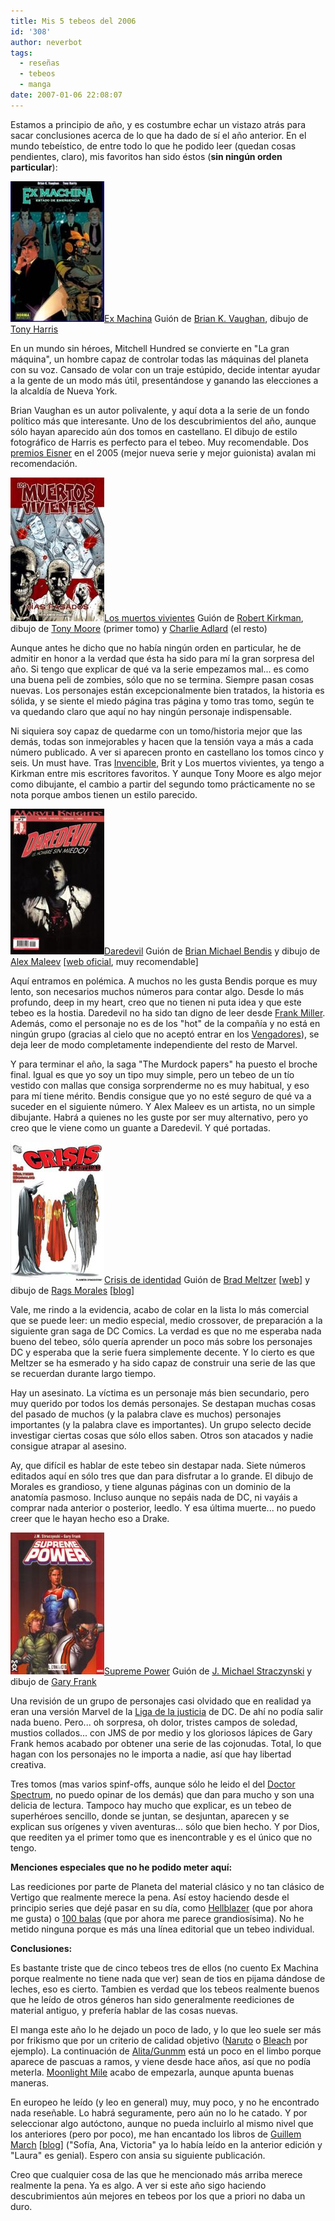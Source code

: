 ```yaml
---
title: Mis 5 tebeos del 2006
id: '308'
author: neverbot
tags:
  - reseñas
  - tebeos
  - manga
date: 2007-01-06 22:08:07
---
```


Estamos a principio de año, y es costumbre echar un vistazo atrás para sacar conclusiones acerca de lo que ha dado de sí el año anterior. En el mundo tebeístico, de entre todo lo que he podido leer (quedan cosas pendientes, claro), mis favoritos han sido éstos (**sin ningún orden particular**):

[![Ex Machina](./mis-5-tebeos-del-2006/ExMachina.jpg "Ex Machina")Ex Machina](http://en.wikipedia.org/wiki/Ex_Machina_%28comics%29) Guión de [Brian K. Vaughan](http://en.wikipedia.org/wiki/Brian_K._Vaughan), dibujo de [Tony Harris](http://en.wikipedia.org/wiki/Tony_Harris_%28cartoonist%29)

En un mundo sin héroes, Mitchell Hundred se convierte en "La gran máquina", un hombre capaz de controlar todas las máquinas del planeta con su voz. Cansado de volar con un traje estúpido, decide intentar ayudar a la gente de un modo más útil, presentándose y ganando las elecciones a la alcaldía de Nueva York.

Brian Vaughan es un autor polivalente, y aquí dota a la serie de un fondo político más que interesante. Uno de los descubrimientos del año, aunque sólo hayan aparecido aún dos tomos en castellano. El dibujo de estilo fotográfico de Harris es perfecto para el tebeo. Muy recomendable. Dos [premios Eisner](http://en.wikipedia.org/wiki/Eisner_Award) en el 2005 (mejor nueva serie y mejor guionista) avalan mi recomendación. 

[![Los muertos vivientes](./mis-5-tebeos-del-2006/MuertosVivientes.jpg "Los muertos vivientes")Los muertos vivientes](http://en.wikipedia.org/wiki/The_Walking_Dead) Guión de [Robert Kirkman](http://en.wikipedia.org/wiki/Robert_Kirkman), dibujo de [Tony Moore](http://en.wikipedia.org/wiki/Tony_Moore_%28artist%29) (primer tomo) y [Charlie Adlard](http://en.wikipedia.org/wiki/Charlie_Adlard) (el resto)

Aunque antes he dicho que no había ningún orden en particular, he de admitir en honor a la verdad que ésta ha sido para mí la gran sorpresa del año. Si tengo que explicar de qué va la serie empezamos mal... es como una buena peli de zombies, sólo que no se termina. Siempre pasan cosas nuevas. Los personajes están excepcionalmente bien tratados, la historia es sólida, y se siente el miedo página tras página y tomo tras tomo, según te va quedando claro que aquí no hay ningún personaje indispensable.

Ni siquiera soy capaz de quedarme con un tomo/historia mejor que las demás, todas son inmejorables y hacen que la tensión vaya a más a cada número publicado. A ver si aparecen pronto en castellano los tomos cinco y seis. Un must have. Tras [Invencible](http://en.wikipedia.org/wiki/Invincible_%28comic%29), Brit y Los muertos vivientes, ya tengo a Kirkman entre mis escritores favoritos. Y aunque Tony Moore es algo mejor como dibujante, el cambio a partir del segundo tomo prácticamente no se nota porque ambos tienen un estilo parecido. 

[![Daredevil](./mis-5-tebeos-del-2006/Daredevil.jpg "Daredevil")Daredevil](http://en.wikipedia.org/wiki/Daredevil_%28Marvel_Comics%29) Guión de [Brian Michael Bendis](http://en.wikipedia.org/wiki/Brian_Michael_Bendis) y dibujo de [Alex Maleev](http://en.wikipedia.org/wiki/Alex_Maleev) \[[web oficial](http://www.maleev.com/), muy recomendable\]

Aquí entramos en polémica. A muchos no les gusta Bendis porque es muy lento, son necesarios muchos números para contar algo. Desde lo más profundo, deep in my heart, creo que no tienen ni puta idea y que este tebeo es la hostia. Daredevil no ha sido tan digno de leer desde [Frank Miller](http://en.wikipedia.org/wiki/Frank_Miller_%28comics%29). Además, como el personaje no es de los "hot" de la compañía y no está en ningún grupo (gracias al cielo que no aceptó entrar en los [Vengadores](http://en.wikipedia.org/wiki/Avengers_%28comics%29)), se deja leer de modo completamente independiente del resto de Marvel.

Y para terminar el año, la saga "The Murdock papers" ha puesto el broche final. Igual es que yo soy un tipo muy simple, pero un tebeo de un tío vestido con mallas que consiga sorprenderme no es muy habitual, y eso para mí tiene mérito. Bendis consigue que yo no esté seguro de qué va a suceder en el siguiente número. Y Alex Maleev es un artista, no un simple dibujante. Habrá a quienes no les guste por ser muy alternativo, pero yo creo que le viene como un guante a Daredevil. Y qué portadas. 

[![Crisis de identidad](./mis-5-tebeos-del-2006/Crisisdeidentidad.jpg "Crisis de identidad")Crisis de identidad](http://en.wikipedia.org/wiki/Identity_Crisis_%28comics%29) Guión de [Brad Meltzer](http://en.wikipedia.org/wiki/Brad_Meltzer) \[[web](http://www.bradmeltzer.com/)\] y dibujo de [Rags Morales](http://en.wikipedia.org/wiki/Rags_Morales) \[[blog](http://rags.comicbloc.com/)\]

Vale, me rindo a la evidencia, acabo de colar en la lista lo más comercial que se puede leer: un medio especial, medio crossover, de preparación a la siguiente gran saga de DC Comics. La verdad es que no me esperaba nada bueno del tebeo, sólo quería aprender un poco más sobre los personajes DC y esperaba que la serie fuera simplemente decente. Y lo cierto es que Meltzer se ha esmerado y ha sido capaz de construir una serie de las que se recuerdan durante largo tiempo.

Hay un asesinato. La víctima es un personaje más bien secundario, pero muy querido por todos los demás personajes. Se destapan muchas cosas del pasado de muchos (y la palabra clave es muchos) personajes importantes (y la palabra clave es importantes). Un grupo selecto decide investigar ciertas cosas que sólo ellos saben. Otros son atacados y nadie consigue atrapar al asesino.

Ay, que difícil es hablar de este tebeo sin destapar nada. Siete números editados aquí en sólo tres que dan para disfrutar a lo grande. El dibujo de Morales es grandioso, y tiene algunas páginas con un dominio de la anatomía pasmoso. Incluso aunque no sepáis nada de DC, ni vayáis a comprar nada anterior o posterior, leedlo. Y esa última muerte... no puedo creer que le hayan hecho eso a Drake. 

[![Supreme Power](./mis-5-tebeos-del-2006/SupremePower.jpg "Supreme Power")Supreme Power](http://en.wikipedia.org/wiki/Supreme_Power) Guión de [J. Michael Straczynski](http://en.wikipedia.org/wiki/J._Michael_Straczynski) y dibujo de [Gary Frank](http://en.wikipedia.org/wiki/Gary_Frank)

Una revisión de un grupo de personajes casi olvidado que en realidad ya eran una versión Marvel de la [Liga de la justicia](http://en.wikipedia.org/wiki/Justice_league) de DC. De ahí no podía salir nada bueno. Pero... oh sorpresa, oh dolor, tristes campos de soledad, mustios collados... con JMS de por medio y los gloriosos lápices de Gary Frank hemos acabado por obtener una serie de las cojonudas. Total, lo que hagan con los personajes no le importa a nadie, así que hay libertad creativa.

Tres tomos (mas varios spinf-offs, aunque sólo he leido el del [Doctor Spectrum](http://en.wikipedia.org/wiki/Doctor_Spectrum:_Full_Spectrum), no puedo opinar de los demás) que dan para mucho y son una delicia de lectura. Tampoco hay mucho que explicar, es un tebeo de superhéroes sencillo, donde se juntan, se desjuntan, aparecen y se explican sus orígenes y viven aventuras... sólo que bien hecho. Y por Dios, que reediten ya el primer tomo que es inencontrable y es el único que no tengo. 

**Menciones especiales que no he podido meter aquí:**

Las reediciones por parte de Planeta del material clásico y no tan clásico de Vertigo que realmente merece la pena. Así estoy haciendo desde el principio series que dejé pasar en su día, como [Hellblazer](http://en.wikipedia.org/wiki/Hellblazer) (que por ahora me gusta) o [100 balas](http://en.wikipedia.org/wiki/100_bullets) (que por ahora me parece grandiosísima). No he metido ninguna porque es más una línea editorial que un tebeo individual.

**Conclusiones:**

Es bastante triste que de cinco tebeos tres de ellos (no cuento Ex Machina porque realmente no tiene nada que ver) sean de tios en pijama dándose de leches, eso es cierto. Tambien es verdad que los tebeos realmente buenos que he leído de otros géneros han sido generalmente reediciones de material antiguo, y prefería hablar de las cosas nuevas.

El manga este año lo he dejado un poco de lado, y lo que leo suele ser más por frikismo que por un criterio de calidad objetivo ([Naruto](http://en.wikipedia.org/wiki/Naruto) o [Bleach](http://en.wikipedia.org/wiki/Bleach_%28manga%29) por ejemplo). La continuación de [Alita/Gunmm](http://en.wikipedia.org/wiki/Battle_Angel_Alita:_Last_Order) está un poco en el limbo porque aparece de pascuas a ramos, y viene desde hace años, así que no podía meterla. [Moonlight Mile](http://www.editorialivrea.com/ESP/manga_moonlight.htm) acabo de empezarla, aunque apunta buenas maneras.

En europeo he leído (y leo en general) muy, muy poco, y no he encontrado nada reseñable. Lo habrá seguramente, pero aún no lo he catado. Y por seleccionar algo autóctono, aunque no pueda incluirlo al mismo nivel que los anteriores (pero por poco), me han encantado los libros de [Guillem March](http://www.mallorcaweb.net/guillemmarch/) \[[blog](http://guillemmarch.blogspot.com/)\] ("Sofía, Ana, Victoria" ya lo había leído en la anterior edición y "Laura" es genial). Espero con ansia su siguiente publicación.

Creo que cualquier cosa de las que he mencionado más arriba merece realmente la pena. Ya es algo. A ver si este año sigo haciendo descubrimientos aún mejores en tebeos por los que a priori no daba un duro.